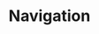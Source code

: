 ---
slug: navigation-mp
title: Navigation
category: marketplace
subcategory: argument-mp
sort: 1
icon: smile-o
description: Notre priorité est d'offrir la meilleure experience à chacun de vos acheteurs et vendeurs afin de décupler les ventes et fidéliser les utilisateurs. Nous exploitons notre experience en terme d'UX pour vous proposer une ergonomie à la pointe des usages tout en personnalisant les interfaces en fonction de vos cibles.
argument: yes
---